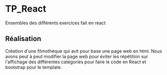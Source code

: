 # TP_React
Ensembles des différents exercices fait en  react

## Réalisation
Création d'une filmothèque qui avit pour base une page web en html. Nous avons peut à peut modifier la page web pour éviter les répétition sur l'affichage des différentes catégories pour faire le code en React et bootstrap pour le template.
